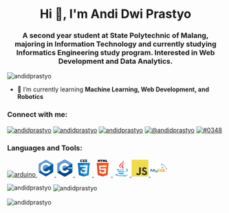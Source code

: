 <h1 align="center">Hi 👋, I'm Andi Dwi Prastyo</h1>
<h3 align="center">A second year student at State Polytechnic of Malang, majoring in Information Technology and currently studying Informatics Engineering study program. Interested in Web Development and Data Analytics.</h3>

<p align="left"> <img src="https://komarev.com/ghpvc/?username=andidprastyo&label=Profile%20views&color=0e75b6&style=flat" alt="andidprastyo" /> </p>

- 🌱 I’m currently learning **Machine Learning, Web Development, and Robotics**

<h3 align="left">Connect with me:</h3>
<p align="left">
<a href="https://twitter.com/andidprastyo" target="blank"><img align="center" src="https://raw.githubusercontent.com/rahuldkjain/github-profile-readme-generator/master/src/images/icons/Social/twitter.svg" alt="andidprastyo" height="30" width="40" /></a>
<a href="https://linkedin.com/in/andidprastyo" target="blank"><img align="center" src="https://raw.githubusercontent.com/rahuldkjain/github-profile-readme-generator/master/src/images/icons/Social/linked-in-alt.svg" alt="andidprastyo" height="30" width="40" /></a>
<a href="https://instagram.com/andidprastyo" target="blank"><img align="center" src="https://raw.githubusercontent.com/rahuldkjain/github-profile-readme-generator/master/src/images/icons/Social/instagram.svg" alt="andidprastyo" height="30" width="40" /></a>
<a href="https://www.hackerrank.com/andidprastyo" target="blank"><img align="center" src="https://raw.githubusercontent.com/rahuldkjain/github-profile-readme-generator/master/src/images/icons/Social/hackerrank.svg" alt="@andidprastyo" height="30" width="40" /></a>
<a href="https://discord.gg/#0348" target="blank"><img align="center" src="https://raw.githubusercontent.com/rahuldkjain/github-profile-readme-generator/master/src/images/icons/Social/discord.svg" alt="#0348" height="30" width="40" /></a>
</p>

<h3 align="left">Languages and Tools:</h3>
<p align="left"> <a href="https://www.arduino.cc/" target="_blank" rel="noreferrer"> <img src="https://cdn.worldvectorlogo.com/logos/arduino-1.svg" alt="arduino" width="40" height="40"/> </a> <a href="https://www.cprogramming.com/" target="_blank" rel="noreferrer"> <img src="https://raw.githubusercontent.com/devicons/devicon/master/icons/c/c-original.svg" alt="c" width="40" height="40"/> </a> <a href="https://www.w3schools.com/cpp/" target="_blank" rel="noreferrer"> <img src="https://raw.githubusercontent.com/devicons/devicon/master/icons/cplusplus/cplusplus-original.svg" alt="cplusplus" width="40" height="40"/> </a> <a href="https://www.w3schools.com/css/" target="_blank" rel="noreferrer"> <img src="https://raw.githubusercontent.com/devicons/devicon/master/icons/css3/css3-original-wordmark.svg" alt="css3" width="40" height="40"/> </a> <a href="https://www.w3.org/html/" target="_blank" rel="noreferrer"> <img src="https://raw.githubusercontent.com/devicons/devicon/master/icons/html5/html5-original-wordmark.svg" alt="html5" width="40" height="40"/> </a> <a href="https://www.java.com" target="_blank" rel="noreferrer"> <img src="https://raw.githubusercontent.com/devicons/devicon/master/icons/java/java-original.svg" alt="java" width="40" height="40"/> </a> <a href="https://developer.mozilla.org/en-US/docs/Web/JavaScript" target="_blank" rel="noreferrer"> <img src="https://raw.githubusercontent.com/devicons/devicon/master/icons/javascript/javascript-original.svg" alt="javascript" width="40" height="40"/> </a> <a href="https://www.mysql.com/" target="_blank" rel="noreferrer"> <img src="https://raw.githubusercontent.com/devicons/devicon/master/icons/mysql/mysql-original-wordmark.svg" alt="mysql" width="40" height="40"/> </a>  </p>

<p><img align="left" src="https://github-readme-stats.vercel.app/api/top-langs?username=andidprastyo&show_icons=true&locale=en&layout=compact" alt="andidprastyo" /></p>

<p>&nbsp;<img align="center" src="https://github-readme-stats.vercel.app/api?username=andidprastyo&show_icons=true&locale=en" alt="andidprastyo" /></p>

<p><img align="center" src="https://github-readme-streak-stats.herokuapp.com/?user=andidprastyo&" alt="andidprastyo" /></p>
